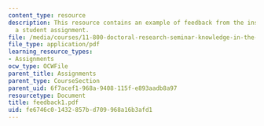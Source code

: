 ```yaml
---
content_type: resource
description: This resource contains an example of feedback from the instructors for
  a student assignment.
file: /media/courses/11-800-doctoral-research-seminar-knowledge-in-the-public-arena-spring-2007/fe6746c01432857bd709968a16b3afd1_feedback1.pdf
file_type: application/pdf
learning_resource_types:
- Assignments
ocw_type: OCWFile
parent_title: Assignments
parent_type: CourseSection
parent_uid: 6f7acef1-968a-9408-115f-e893aadb8a97
resourcetype: Document
title: feedback1.pdf
uid: fe6746c0-1432-857b-d709-968a16b3afd1
---
```

